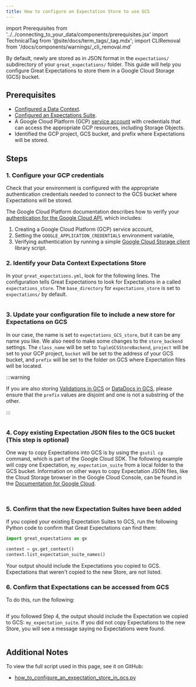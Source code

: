 ```yaml
---
title: How to configure an Expectation Store to use GCS
---
```

import Prerequisites from '../../connecting_to_your_data/components/prerequisites.jsx'
import TechnicalTag from '@site/docs/term_tags/_tag.mdx';
import CLIRemoval from '/docs/components/warnings/_cli_removal.md'

<CLIRemoval />

By default, newly <TechnicalTag tag="profiling" text="Profiled" /> <TechnicalTag tag="expectation" text="Expectations" /> are stored as <TechnicalTag tag="expectation_suite" text="Expectation Suites" /> in JSON format in the ``expectations/`` subdirectory of your ``great_expectations/`` folder.  This guide will help you configure Great Expectations to store them in a Google Cloud Storage (GCS) bucket.

## Prerequisites

<Prerequisites>

- [Configured a Data Context](/docs/guides/setup/configuring_data_contexts/instantiating_data_contexts/how_to_quickly_instantiate_a_data_context).
- [Configured an Expectations Suite](/docs/guides/expectations/how_to_create_and_edit_expectations_with_instant_feedback_from_a_sample_batch_of_data).
- A Google Cloud Platform (GCP) [service account](https://cloud.google.com/iam/docs/service-accounts) with credentials that can access the appropriate GCP resources, including Storage Objects.
- Identified the GCP project, GCS bucket, and prefix where Expectations will be stored.

</Prerequisites>

## Steps

### 1. Configure your GCP credentials

Check that your environment is configured with the appropriate authentication credentials needed to connect to the GCS bucket where Expectations will be stored.

The Google Cloud Platform documentation describes how to verify your [authentication for the Google Cloud API](https://cloud.google.com/docs/authentication/getting-started), which includes:

1. Creating a Google Cloud Platform (GCP) service account,
2. Setting the ``GOOGLE_APPLICATION_CREDENTIALS`` environment variable,
3. Verifying authentication by running a simple [Google Cloud Storage client](https://cloud.google.com/storage/docs/reference/libraries) library script.

### 2. Identify your Data Context Expectations Store

In your ``great_expectations.yml``, look for the following lines.  The configuration tells Great Expectations to look for Expectations in a <TechnicalTag tag="store" text="Store" /> called ``expectations_store``. The ``base_directory`` for ``expectations_store`` is set to ``expectations/`` by default.

```yaml name="tests/integration/docusaurus/setup/configuring_metadata_stores/how_to_configure_an_expectation_store_in_gcs.py expected_existing_expectations_store_yaml"
```


### 3. Update your configuration file to include a new store for Expectations on GCS

In our case, the name is set to ``expectations_GCS_store``, but it can be any name you like.  We also need to make some changes to the ``store_backend`` settings.  The ``class_name`` will be set to ``TupleGCSStoreBackend``, ``project`` will be set to your GCP project, ``bucket`` will be set to the address of your GCS bucket, and ``prefix`` will be set to the folder on GCS where Expectation files will be located.

:::warning

If you are also storing [Validations in GCS](./how_to_configure_a_validation_result_store_in_gcs.md) or [DataDocs in GCS](../configuring_data_docs/how_to_host_and_share_data_docs_on_gcs.md), please ensure that the ``prefix`` values are disjoint and one is not a substring of the other.

:::

```yaml name="tests/integration/docusaurus/setup/configuring_metadata_stores/how_to_configure_an_expectation_store_in_gcs.py configured_expectations_store_yaml"
```


### 4. Copy existing Expectation JSON files to the GCS bucket (This step is optional)

One way to copy Expectations into GCS is by using the ``gsutil cp`` command, which is part of the Google Cloud SDK. The following example will copy one Expectation, ``my_expectation_suite`` from a local folder to the GCS bucket. Information on other ways to copy Expectation JSON files, like the Cloud Storage browser in the Google Cloud Console, can be found in the [Documentation for Google Cloud](https://cloud.google.com/storage/docs/uploading-objects).

```bash name="tests/integration/docusaurus/setup/configuring_metadata_stores/how_to_configure_an_expectation_store_in_gcs.py copy_expectation_command"
```

```bash name="tests/integration/docusaurus/setup/configuring_metadata_stores/how_to_configure_an_expectation_store_in_gcs.py copy_expectation_output"
```


### 5. Confirm that the new Expectation Suites have been added

If you copied your existing Expectation Suites to GCS, run the following Python code to confirm that Great Expectations can find them:

```python
import great_expectations as gx

context = gx.get_context()
context.list_expectation_suite_names()
```

Your output should include the Expectations you copied to GCS. Expectations that weren't copied to the new Store, are not listed.


### 6. Confirm that Expectations can be accessed from GCS

To do this, run the following:

```bash name="tests/integration/docusaurus/setup/configuring_metadata_stores/how_to_configure_an_expectation_store_in_gcs.py list_expectation_suites_command"
```

If you followed Step 4, the output should include the Expectation we copied to GCS: ``my_expectation_suite``. If you did not copy Expectations to the new Store, you will see a message saying no Expectations were found.

```bash name="tests/integration/docusaurus/setup/configuring_metadata_stores/how_to_configure_an_expectation_store_in_gcs.py list_expectation_suites_output"
```

## Additional Notes
To view the full script used in this page, see it on GitHub:
- [how_to_configure_an_expectation_store_in_gcs.py](https://github.com/great-expectations/great_expectations/tree/develop/tests/integration/docusaurus/setup/configuring_metadata_stores/how_to_configure_an_expectation_store_in_gcs.py)
